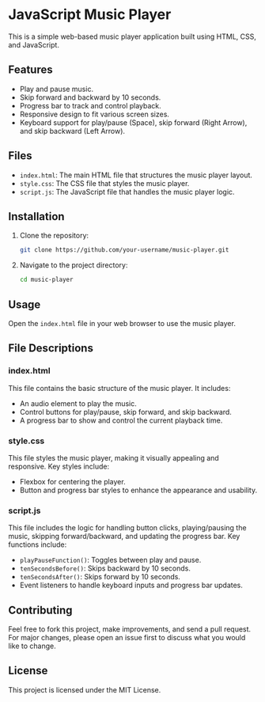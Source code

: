# JavaScript Music Player

This is a simple web-based music player application built using HTML, CSS, and JavaScript.

## Features

- Play and pause music.
- Skip forward and backward by 10 seconds.
- Progress bar to track and control playback.
- Responsive design to fit various screen sizes.
- Keyboard support for play/pause (Space), skip forward (Right Arrow), and skip backward (Left Arrow).

## Files

- `index.html`: The main HTML file that structures the music player layout.
- `style.css`: The CSS file that styles the music player.
- `script.js`: The JavaScript file that handles the music player logic.

## Installation

1. Clone the repository:
    ```bash
    git clone https://github.com/your-username/music-player.git
    ```
2. Navigate to the project directory:
    ```bash
    cd music-player
    ```

## Usage

Open the `index.html` file in your web browser to use the music player.

## File Descriptions

### index.html

This file contains the basic structure of the music player. It includes:
- An audio element to play the music.
- Control buttons for play/pause, skip forward, and skip backward.
- A progress bar to show and control the current playback time.

### style.css

This file styles the music player, making it visually appealing and responsive. Key styles include:
- Flexbox for centering the player.
- Button and progress bar styles to enhance the appearance and usability.

### script.js

This file includes the logic for handling button clicks, playing/pausing the music, skipping forward/backward, and updating the progress bar. Key functions include:
- `playPauseFunction()`: Toggles between play and pause.
- `tenSecondsBefore()`: Skips backward by 10 seconds.
- `tenSecondsAfter()`: Skips forward by 10 seconds.
- Event listeners to handle keyboard inputs and progress bar updates.

## Contributing

Feel free to fork this project, make improvements, and send a pull request. For major changes, please open an issue first to discuss what you would like to change.

## License

This project is licensed under the MIT License.
